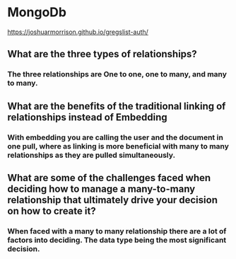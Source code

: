 # MongoDb 

https://joshuarmorrison.github.io/gregslist-auth/

## What are the three types of relationships?

### The three relationships are One to one, one to many, and many to many.

## What are the benefits of the traditional linking of relationships instead of Embedding

### With embedding you are calling the user and the document in one pull, where as linking is more beneficial with many to many relationships as they are pulled simultaneously.

## What are some of the challenges faced when deciding how to manage a many-to-many relationship that ultimately drive your decision on how to create it?

### When faced with a many to many relationship there are a lot of factors into deciding. The data type being the most significant decision. 